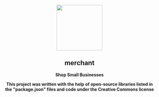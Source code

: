 <a href="#"><p align="center">
<img height=150 src="https://gdurl.com/gZ_p"/>

</p></a>
<h2 align="center">
    <strong>merchant</strong>
</h2>
<p align="center">
  <strong>Shop Small Businesses</strong>
</p>
<p align="center">
  <strong>This project was written with the help of open-source libraries listed in the "package.json" files and code under the Creative Commons license</strong>
</p>
